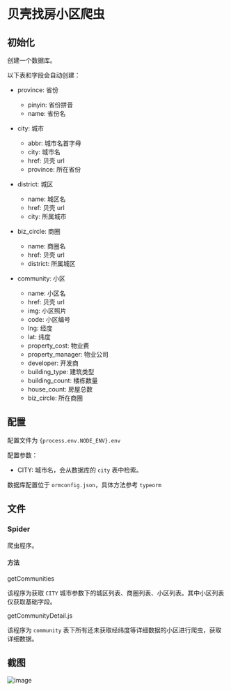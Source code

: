 # 贝壳找房小区爬虫

## 初始化

创建一个数据库。

以下表和字段会自动创建：
- province: 省份
  - pinyin: 省份拼音
  - name: 省份名

- city: 城市
  - abbr: 城市名首字母
  - city: 城市名
  - href: 贝壳 url
  - province: 所在省份

- district: 城区
  - name: 城区名
  - href: 贝壳 url
  - city: 所属城市

- biz_circle: 商圈
  - name: 商圈名
  - href: 贝壳 url
  - district: 所属城区

- community: 小区
  - name: 小区名
  - href: 贝壳 url
  - img: 小区照片
  - code: 小区编号
  - lng: 经度
  - lat: 纬度
  - property_cost: 物业费
  - property_manager: 物业公司
  - developer: 开发商
  - building_type: 建筑类型
  - building_count: 楼栋数量
  - house_count: 房屋总数
  - biz_circle: 所在商圈

## 配置

配置文件为 `{process.env.NODE_ENV}.env`

配置参数：
- CITY: 城市名，会从数据库的 `city` 表中检索。

数据库配置位于 `ormconfig.json`，具体方法参考 `typeorm`

## 文件

### Spider

爬虫程序。

#### 方法

getCommunities

该程序为获取 `CITY` 城市参数下的城区列表、商圈列表、小区列表。其中小区列表仅获取基础字段。

getCommunityDetail.js

该程序为 `community` 表下所有还未获取经纬度等详细数据的小区进行爬虫，获取详细数据。

## 截图

![image](https://i.loli.net/2020/03/07/G9hvrbzsKAC4iMT.png)
